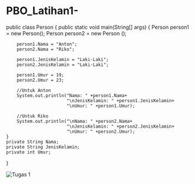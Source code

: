 # PBO_Latihan1-
public class Person {
    public static void main(String[] args) {
        Person person1 = new Person();
        Person person2 = new Person ();
        
        person1.Nama = "Anton";
        person2.Nama = "Riko";
        
        person1.JenisKelamin = "Laki-Laki";
        person2.JenisKelamin = "Laki-Laki";
        
        person1.Umur = 19;
        person2.Umur = 23;
        
        //Untuk Anton
        System.out.println("Nama: " +person1.Nama+
                           "\nJenisKelamin: " +person1.JenisKelamin+
                           "\nUmur: " +person1.Umur);
        
        //Untuk Riko
        System.out.println("\nNama: " +person2.Nama+
                           "\nJenisKelamin: " +person2.JenisKelamin+
                           "\nUmur: " +person2.Umur);
    }
    private String Nama;
    private String JenisKelamin;
    private int Umur;
}

![Tugas 1](https://user-images.githubusercontent.com/115134383/197158889-ccd5e237-9aa1-4356-9f3d-e762a5149343.png)

